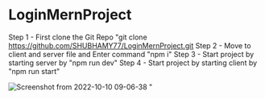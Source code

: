 # LoginMernProject

Step 1 -  First clone the Git Repo  "git clone https://github.com/SHUBHAMY77/LoginMernProject.git
Step 2 -  Move to client and server file and Enter command  "npm i"
Step 3 -  Start project by starting server by "npm run dev"
Step 4 -  Start project by starting client by "npm run start"


![Screenshot from 2022-10-10 09-06-38](https://user-images.githubusercontent.com/54241771/194796017-94a82d6d-2598-4198-a99e-f95bc19092c1.png)
"
